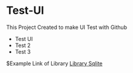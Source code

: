 # Test-UI
This Project Created to make UI Test with Github

* Test UI
* Test 2
* Test 3

$Example Link of Library
[Library Sqlite](https://www.sqlite.org/index.html)

